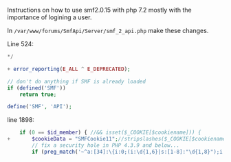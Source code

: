 Instructions on how to use smf2.0.15 with php 7.2 mostly with the importance of logining a user.

In `/var/www/forums/SmfApi/Server/smf_2_api.php` make these changes.

Line 524:

```php
*/

+ error_reporting(E_ALL ^ E_DEPRECATED);

// don't do anything if SMF is already loaded
if (defined('SMF'))
    return true;

define('SMF', 'API');
```

line 1898:

```php
    if (0 == $id_member) { //&& isset($_COOKIE[$cookiename])) {
+       $cookieData = "SMFCookie11";//stripslashes($_COOKIE[$cookiename]);
        // fix a security hole in PHP 4.3.9 and below...
        if (preg_match('~^a:[34]:\{i:0;(i:\d{1,6}|s:[1-8]:"\d{1,8}");i:1;s:(0|40):"([a-fA-F0-9]{40})?";i:2;[id]:\d{1,14};(i:3;i:\d;)?\}$~i', $cookieData) == 1) {
```
